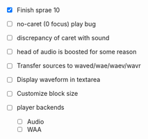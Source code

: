 * [x] Finish sprae 10
* [ ] no-caret (0 focus) play bug
* [ ] discrepancy of caret with sound
* [ ] head of audio is boosted for some reason

* [ ] Transfer sources to waved/wae/waev/wavr

* [ ] Display waveform in textarea
* [ ] Customize block size
* [ ] player backends
  * [ ] Audio
  * [ ] WAA
